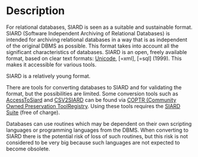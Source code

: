 # Description

For relational databases, SIARD is seen as
a suitable and sustainable format. SIARD (Software Independent Archiving of
Relational Databases) is intended for archiving relational databases in a way
that is as independent of the original DBMS as possible. This format takes into
account all the significant characteristics of databases. SIARD is an open,
freely available format, based on clear text formats:
[Unicode]({{unicode}}), [=xml], [=sql] (1999).
This makes it accessible for various tools.

SIARD is a relatively young format.

There are tools for converting databases to SIARD and for validating the format,
but the possibilities are limited. Some conversion tools such as
[AccessToSiard]({{coptr}}/AccessToSiard)
and
[CSV2SIARD]({{coptr}}/CSV2SIARD)
can be found via
[COPTR (Community Owned Preservation ToolRegistry]({{coptr}}/Category:File_Format_Migration).
Using these tools requires the
[SIARD Suite]({{coptr}}/SIARD_Suite) (free of charge).

Databases can use routines which may be
dependent on their own scripting languages or programming languages from the
DBMS. When converting to SIARD there is the potential risk of loss of such
routines, but this risk is not considered to be very big because such
languages are not expected to become obsolete.
